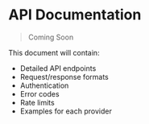 # API Documentation

> Coming Soon

This document will contain:
- Detailed API endpoints
- Request/response formats
- Authentication
- Error codes
- Rate limits
- Examples for each provider
